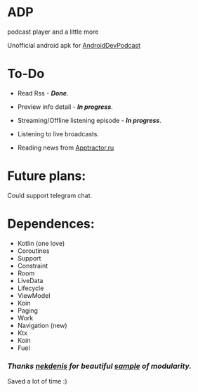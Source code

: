 # ADP
podcast player and a little more

Unofficial android apk for [AndroidDevPodcast](https://androiddev.apptractor.ru/)

# To-Do
* Read Rss - ***Done***.


* Preview info detail - ***In progress***. 
* Streaming/Offline listening episode - ***In progress***.

* Listening to live broadcasts.
* Reading news from [Apptractor.ru](https://apptractor.ru/)

# Future plans:
Could support telegram chat.

# Dependences:
* Kotlin (one love)
* Coroutines
* Support
* Constraint
* Room
* LiveData
* Lifecycle
* ViewModel
* Koin
* Paging
* Work
* Navigation (new)
* Ktx
* Koin
* Fuel

### *Thanks [nekdenis](https://github.com/nekdenis) for beautiful [sample](https://github.com/kotlinsg/modular) of modularity.*
Saved a lot of time :)
